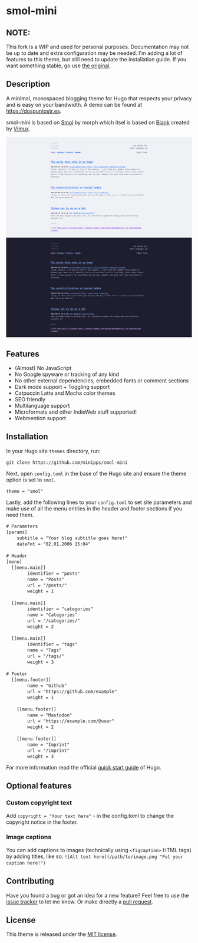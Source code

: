 # smol-mini

## NOTE:
This fork is a WIP and used for personal purposes. Documentation may not be up to date and extra configuration may be needed. I'm adding a lot of features to this theme, but still need to update the installation guide. If you want something stable, go use [the original](https://github.com/colorchestra/smol).  

## Description 
A minimal, monospaced blogging theme for Hugo that respects your privacy and is easy on your bandwidth. A demo can be found at https://dospuntostr.es.

smol-mini is based on [Smol](https://github.com/colorchestra/smol) by morph which itsel is based on [Blank](https://github.com/Vimux/Blank) created by [Vimux](https://github.com/Vimux).


![Light Mode](/images/light.png)
![Dark Mode](/images/dark.png)

## Features

- (Almost) No JavaScript
- No Google spyware or tracking of any kind
- No other external dependencies, embedded fonts or comment sections
- Dark mode support + Toggling support
- Catpuccin Latte and Mocha color themes
- SEO friendly 
- Multilanguage support 
- Microformats and other IndieWeb stuff supported!
- Webmention support

## Installation

In your Hugo site `themes` directory, run:

```
git clone https://github.com/minipps/smol-mini
```

Next, open `config.toml` in the base of the Hugo site and ensure the theme option is set to `smol`.

```
theme = "smol"
```

Lastly, add the following lines to your `config.toml` to set site parameters and make use of all the menu entries in the header and footer sections if you need them.

```
# Parameters
[params]
    subtitle = "Your blog subtitle goes here!"
    dateFmt = "02.01.2006 15:04"

# Header
[menu]
  [[menu.main]]
        identifier = "posts"
        name = "Posts"
        url = "/posts/"
        weight = 1 

  [[menu.main]]
        identifier = "categories"
        name = "Categories"
        url = "/categories/"
        weight = 2 

  [[menu.main]]
        identifier = "tags"
        name = "Tags"
        url = "/tags/"
        weight = 3

# Footer
  [[menu.footer]]
        name = "Github"
        url = "https://github.com/example"
        weight = 1 

    [[menu.footer]]
        name = "Mastodon"
        url = "https://example.com/@user"
        weight = 2 

    [[menu.footer]]
        name = "Imprint"
        url = "/imprint"
        weight = 3 

```

For more information read the official [quick start guide](https://gohugo.io/getting-started/quick-start/) of Hugo.

## Optional features
### Custom copyright text
Add `copyright = "Your text here"` - in the config.toml to change the copyright notice in the footer.

### Image captions
You can add captions to images (technically using `<figcaption>` HTML tags) by adding titles, like so: `![Alt text here](/path/to/image.png "Put your caption here!")`

## Contributing

Have you found a bug or got an idea for a new feature? Feel free to use the [issue tracker](https://github.com/minipps/smol-mini/issues) to let me know. Or make directly a [pull request](https://github.com/minipps/smol-mini/pulls).

## License

This theme is released under the [MIT license](https://github.com/minipps/smol-mini/blob/master/LICENSE.md).
